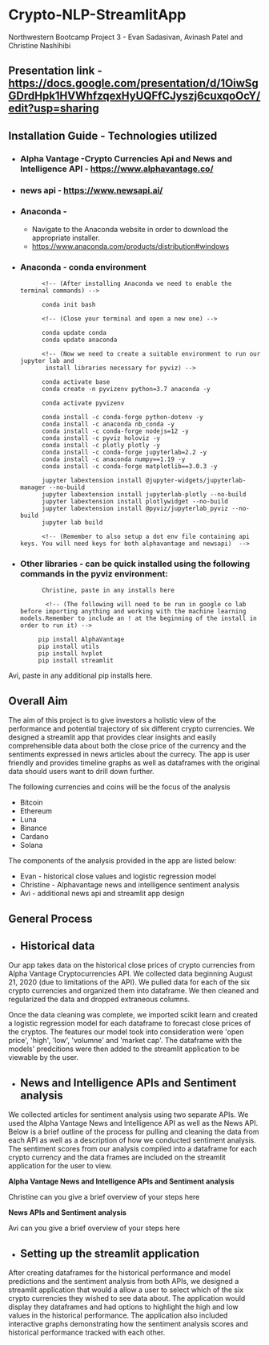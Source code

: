 # Crypto-NLP-StreamlitApp

Northwestern Bootcamp Project 3 - Evan Sadasivan, Avinash Patel and Christine Nashihibi

## Presentation link - https://docs.google.com/presentation/d/1OiwSgGDrdHpk1HVWhfzqexHyUQFfCJyszj6cuxqoOcY/edit?usp=sharing

## Installation Guide - Technologies utilized

* ### Alpha Vantage -Crypto Currencies Api and News and Intelligence API - https://www.alphavantage.co/
* ### news api - https://www.newsapi.ai/

* ### Anaconda -
    * Navigate to the Anaconda website in order to download the appropriate installer.
    * https://www.anaconda.com/products/distribution#windows 

* ### Anaconda - conda environment 
            <!-- (After installing Anaconda we need to enable the terminal commands) -->

            conda init bash

            <!-- (Close your terminal and open a new one) -->

            conda update conda
            conda update anaconda

            <!-- (Now we need to create a suitable environment to run our jupyter lab and
             install libraries necessary for pyviz) -->

            conda activate base
            conda create -n pyvizenv python=3.7 anaconda -y

            conda activate pyvizenv

            conda install -c conda-forge python-dotenv -y
            conda install -c anaconda nb_conda -y
            conda install -c conda-forge nodejs=12 -y
            conda install -c pyviz holoviz -y
            conda install -c plotly plotly -y
            conda install -c conda-forge jupyterlab=2.2 -y
            conda install -c anaconda numpy==1.19 -y
            conda install -c conda-forge matplotlib==3.0.3 -y

            jupyter labextension install @jupyter-widgets/jupyterlab-manager --no-build
            jupyter labextension install jupyterlab-plotly --no-build
            jupyter labextension install plotlywidget --no-build
            jupyter labextension install @pyviz/jupyterlab_pyviz --no-build
            jupyter lab build

            <!-- (Remember to also setup a dot env file containing api keys. You will need keys for both alphavantage and newsapi)  -->
            
* ###  Other libraries - can be quick installed using the following commands in the pyviz environment:
            
            Christine, paste in any installs here
            
             <!-- (The following will need to be run in google co lab before importing anything and working with the machine learning models.Remember to include an ! at the beginning of the install in order to run it) -->
            
           pip install AlphaVantage
           pip install utils
           pip install hvplot
           pip install streamlit
           
Avi, paste in any additional pip installs here.



## Overall Aim 

The aim of this project is to give investors a holistic view of the performance and potential trajectory of six different crypto currencies. We designed a streamlit app that provides clear insights and easily comprehensible data about both the close price of the currency and the sentiments expressed in news articles about the currecy. The app is user friendly and provides timeline graphs as well as dataframes with the original data should users want to drill down further.

The following currencies and coins will be the focus of the analysis 

   * Bitcoin
   * Ethereum
   * Luna
   * Binance
   * Cardano
   * Solana

The components of the analysis provided in the app are listed below:

* Evan - historical close values and logistic regression model
* Christine - Alphavantage news and intelligence sentiment analysis
* Avi - additional news api and streamlit app design

## General Process

* ## Historical data
Our app takes data on the historical close prices of crypto currencies from Alpha Vantage Cryptocurrencies API. We collected data beginning August 21, 2020 (due to limitations of the API). We pulled data for each of the six crypto currencies and organized them into dataframe. We then cleaned and regularized the data and dropped extraneous columns. 

Once the data cleaning was complete, we imported scikit learn and created a logistic regression model for each dataframe to forecast close prices of the cryptos. The features our model took into consideration were 'open price', 'high', 'low', 'volumne' and 'market cap'. The dataframe with the models' predcitions were then added to the streamlit application to be viewable by the user.

* ## News and Intelligence APIs and Sentiment analysis

We collected articles for sentiment analysis using two separate APIs. We used the Alpha Vantage News and Intelligence API as well as the News API. Below is a brief outline of the process for pulling and cleaning the data from each API as well as a description of how we conducted sentiment analysis. The sentiment scores from our analysis compiled into a dataframe for each crypto currency and the data frames are included on the streamlit application for the user to view.

**Alpha Vantage News and Intelligence APIs and Sentiment analysis**

Christine can you give a brief overview of your steps here

**News APIs and Sentiment analysis**

Avi can you give a brief overview of your steps here


* ## Setting up the streamlit application

After creating dataframes for the historical performance and model predictions and the sentiment analysis from both APIs, we designed a streamlit application that would a allow a user to select which of the six crypto currencies they wished to see data about. The application would display they dataframes and had options to highlight the high and low values in the historical performance. The application also included interactive graphs demonstrating how the sentiment analysis scores and historical performance tracked with each other.





